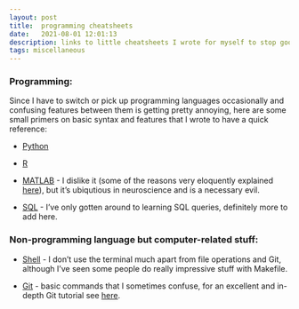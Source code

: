 ```yaml
---
layout: post
title:  programming cheatsheets
date:   2021-08-01 12:01:13
description: links to little cheatsheets I wrote for myself to stop googling "how to do x python" every 2 minutes
tags: miscellaneous
---
```


### Programming:

Since I have to switch or pick up programming languages occasionally and confusing features between them is getting pretty annoying, here are some small primers on basic syntax and features that I wrote to have a quick reference:

- [Python](https://github.com/vss245/programming-notes/blob/main/Python-general.md) 

- [R](https://github.com/vss245/programming-notes/blob/main/R.md)

- [MATLAB](https://github.com/vss245/programming-notes/blob/main/MATLAB.md) - I dislike it (some of the reasons very eloquently explained [here](https://neuroplausible.com/matlab)), but it’s ubiqutious in neuroscience and is a necessary evil.

- [SQL](https://github.com/vss245/programming-notes/blob/main/SQL.md) - I’ve only gotten around to learning SQL queries, definitely more to add here.

### Non-programming language but computer-related stuff:

- [Shell](https://github.com/vss245/programming-notes/blob/main/Shell.md) - I don’t use the terminal much apart from file operations and Git, although I’ve seen some people do really impressive stuff with Makefile.

- [Git](https://github.com/vss245/programming-notes/blob/main/Git.md) - basic commands that I sometimes confuse, for an excellent and in-depth Git tutorial see [here](https://matthew-brett.github.io/curious-git/curious_intro.html).

